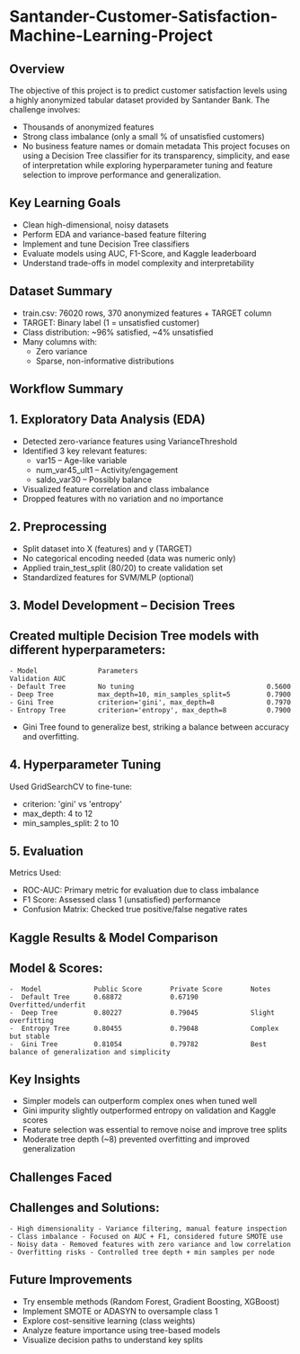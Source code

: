 # Santander-Customer-Satisfaction-Machine-Learning-Project

## Overview
The objective of this project is to predict customer satisfaction levels using a highly anonymized tabular dataset provided by Santander Bank. The challenge involves:
 - Thousands of anonymized features
 - Strong class imbalance (only a small % of unsatisfied customers)
 - No business feature names or domain metadata
This project focuses on using a Decision Tree classifier for its transparency, simplicity, and ease of interpretation while exploring hyperparameter tuning and feature selection to improve performance and generalization.

## Key Learning Goals
 - Clean high-dimensional, noisy datasets
 - Perform EDA and variance-based feature filtering
 - Implement and tune Decision Tree classifiers
 - Evaluate models using AUC, F1-Score, and Kaggle leaderboard
 - Understand trade-offs in model complexity and interpretability
   
## Dataset Summary
 - train.csv: 76020 rows, 370 anonymized features + TARGET column
 - TARGET: Binary label (1 = unsatisfied customer)
 - Class distribution: ~96% satisfied, ~4% unsatisfied
 - Many columns with:
    - Zero variance
    - Sparse, non-informative distributions
  
 ## Workflow Summary
 ## 1. Exploratory Data Analysis (EDA)
  - Detected zero-variance features using VarianceThreshold
  - Identified 3 key relevant features:
    - var15 – Age-like variable
    - num_var45_ult1 – Activity/engagement
    - saldo_var30 – Possibly balance
  - Visualized feature correlation and class imbalance
  - Dropped features with no variation and no importance
    
 ## 2. Preprocessing
  - Split dataset into X (features) and y (TARGET)
  - No categorical encoding needed (data was numeric only)
  - Applied train_test_split (80/20) to create validation set
  - Standardized features for SVM/MLP (optional)
    
 ## 3. Model Development – Decision Trees
   ## Created multiple Decision Tree models with different hyperparameters:
    - Model               Parameters                             Validation AUC
    - Default Tree        No tuning                                 0.5600
    - Deep Tree           max_depth=10, min_samples_split=5         0.7900
    - Gini Tree           criterion='gini', max_depth=8             0.7970
    - Entropy Tree        criterion='entropy', max_depth=8          0.7900
  - Gini Tree found to generalize best, striking a balance between accuracy and overfitting.
    
## 4. Hyperparameter Tuning
   Used GridSearchCV to fine-tune:
   - criterion: 'gini' vs 'entropy'
   - max_depth: 4 to 12
   - min_samples_split: 2 to 10
     
## 5. Evaluation
   Metrics Used:
  - ROC-AUC: Primary metric for evaluation due to class imbalance
  - F1 Score: Assessed class 1 (unsatisfied) performance
  - Confusion Matrix: Checked true positive/false negative rates
    
## Kaggle Results & Model Comparison
   ## Model & Scores:
    -  Model             Public Score       Private Score       Notes
    -  Default Tree      0.68872            0.67190             Overfitted/underfit
    -  Deep Tree         0.80227            0.79045             Slight overfitting
    -  Entropy Tree      0.80455            0.79048             Complex but stable
    -  Gini Tree         0.81054            0.79782             Best balance of generalization and simplicity

 ## Key Insights
   - Simpler models can outperform complex ones when tuned well
   - Gini impurity slightly outperformed entropy on validation and Kaggle scores
   - Feature selection was essential to remove noise and improve tree splits
   - Moderate tree depth (~8) prevented overfitting and improved generalization
     
 ## Challenges Faced
   ## Challenges and Solutions:
    - High dimensionality - Variance filtering, manual feature inspection
    - Class imbalance - Focused on AUC + F1, considered future SMOTE use
    - Noisy data - Removed features with zero variance and low correlation
    - Overfitting risks - Controlled tree depth + min samples per node
    
 ## Future Improvements
   - Try ensemble methods (Random Forest, Gradient Boosting, XGBoost)
   - Implement SMOTE or ADASYN to oversample class 1
   - Explore cost-sensitive learning (class weights)
   - Analyze feature importance using tree-based models
   - Visualize decision paths to understand key splits







  








   




